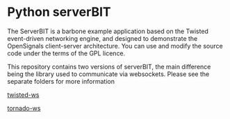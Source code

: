 # Python serverBIT

The ServerBIT is a barbone example application based on the Twisted event-driven networking engine, and designed to demonstrate the OpenSignals client-server architecture. You can use and modify the source code under the terms of the GPL licence.

This repository contains two versions of serverBIT, the main difference being the library used to communicate via websockets. Please see the separate folders for more information

[twisted-ws](/twisted-ws)

[tornado-ws](/tornado-ws)
